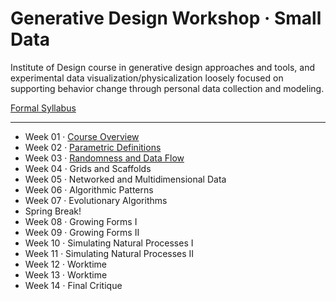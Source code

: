 # Generative Design Workshop · Small Data

Institute of Design course in generative design approaches and tools, and experimental data visualization/physicalization loosely focused on supporting behavior change through personal data collection and modeling.

[Formal Syllabus](generative-design-workshop.pdf)

-----

- Week 01 · [Course Overview](week01/README.md)
- Week 02 · [Parametric Definitions](week02/README.md)
- Week 03 · [Randomness and Data Flow](week03/README.md)
- Week 04 · Grids and Scaffolds 
- Week 05 · Networked and Multidimensional Data 
- Week 06 · Algorithmic Patterns
- Week 07 · Evolutionary Algorithms
- Spring Break! 
- Week 08 · Growing Forms I
- Week 09 · Growing Forms II
- Week 10 · Simulating Natural Processes I 
- Week 11 · Simulating Natural Processes II
- Week 12 · Worktime
- Week 13 · Worktime
- Week 14 · Final Critique
